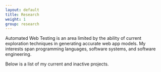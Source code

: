 ```yaml
---
layout: default
title: Research
weight: 1
group: research
---
```


Automated Web Testing is an area limited by the ability of current exploration techniques in generating accurate web app models.  My interests span programming languages, software systems, and software engineering.

Below is a list of my current and inactive projects.
<!--
### Current Projects
{% assign current = site.data.projects | where_exp: "project", "project.end == nil" %}
{% include projects.html data=current %}-->
<!--
### Inactive Projects
{% assign inactive = site.data.projects | where_exp: "project", "project.end != nil" %}
{% include projects.html data=inactive %}-->
